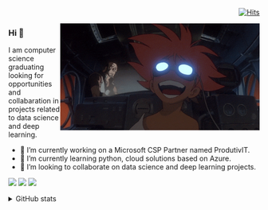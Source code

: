 <p align='right'
  
[![Hits](https://hits.seeyoufarm.com/api/count/incr/badge.svg?url=https%3A%2F%2Fgithub.com%2Fthalesmorandi%2Fthalesmorandi&count_bg=%2379C83D&title_bg=%23555555&icon=github.svg&icon_color=%23E7E7E7&title=visitas&edge_flat=false)](https://hits.seeyoufarm.com)

<img src="header.gif" align="right" width="400" />

### Hi 👋 
I am computer science graduating looking for opportunities and collabaration in projects related to data science and deep learning.
- 🔭 I’m currently working on a Microsoft CSP Partner named ProdutivIT.
- 🌱 I’m currently learning python, cloud solutions based on Azure.
- 🤝 I’m looking to collaborate on data science and deep learning projects.


[<img src="https://img.shields.io/badge/linkedin-%230077B5.svg?&style=for-the-badge&logo=linkedin&logoColor=white" />](https://www.linkedin.com/in/thalesmorandi/) [<img src = "https://img.shields.io/badge/instagram-%23E4405F.svg?&style=for-the-badge&logo=instagram&logoColor=white">](https://www.instagram.com/thalesmorandi/) [<img src = "https://img.shields.io/badge/facebook-%231877F2.svg?&style=for-the-badge&logo=facebook&logoColor=white">](https://www.facebook.com/thalexmorandi)

<details>
  <summary>GitHub stats</summary>
  
![Thales github stats](https://github-readme-stats.vercel.app/api?username=thalesmorandi&theme=graywhite)  

</details>
